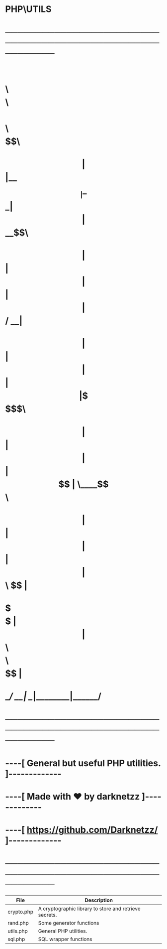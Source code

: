 # PHP\UTILS


# ────────────────────────────────────────────────────────── #
#                                                            #
#    $$\   $$\ $$$$$$$$\ $$$$$$\ $$\       $$$$$$\           #
#    $$ |  $$ |\__$$  __|\_$$  _|$$ |     $$  __$$\          #
#    $$ |  $$ |   $$ |     $$ |  $$ |     $$ /  \__|         #
#    $$ |  $$ |   $$ |     $$ |  $$ |     \$$$$$$\           #
#    $$ |  $$ |   $$ |     $$ |  $$ |      \____$$\          #
#    $$ |  $$ |   $$ |     $$ |  $$ |     $$\   $$ |         #
#    \$$$$$$  |   $$ |   $$$$$$\ $$$$$$$$\\$$$$$$  |         #
#     \______/    \__|   \______|\________|\______/          #
#                                                            #
# ────────────────────────────────────────────────────────── #
# ----[    General but useful PHP utilities. ]-------------  #
# ----[    Made with ❤️ by darknetzz         ]-------------  #
# ----[    https://github.com/Darknetzz/     ]-------------  #
# ────────────────────────────────────────────────────────── #


[//]: # (START FILES TABLE)

| File       | Description                                            |
|------------|--------------------------------------------------------|
| crypto.php | A cryptographic library to store and retrieve secrets. |
| rand.php   | Some generator functions                               |
| utils.php  | General PHP utilities.                                 |
| sql.php    | SQL wrapper functions                                  |



[//]: # (END FILES TABLE)
